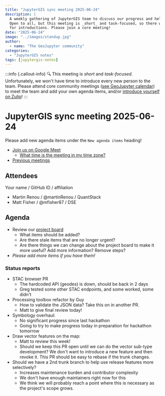 ```yaml
---
title: "JupyterGIS sync meeting 2025-06-24"
description: |
  A weekly gathering of JupyterGIS team to discuss our progress and help each other out.
  Open to all, but this meeting is _short_ and task-focused, so there will not be time
  for introductions. Please join a core meeting!
date: "2025-06-24"
image: "../images/standup.jpg"
author:
  - name: "The GeoJupyter community"
categories:
  - "JupyterGIS notes"
tags: [jupytergis-notes]
---
```


:::info {.callout-info}
:mag: This meeting is _short_ and _task-focused_. Unfortunately, we won't have time to
introduce every new person to the team. Please attend core community meetings ([see
GeoJupyter calendar](https://geojupyter.org/calendar)) to meet the team and add your own
agenda items, and/or
[introduce yourself on Zulip](https://jupyter.zulipchat.com/#narrow/channel/471314-geojupyter/topic/Welcome)!
:::

# JupyterGIS sync meeting 2025-06-24

Please add new agenda items under the `New agenda items` heading!

- [Join us on Google Meet](https://meet.google.com/zhk-vygf-gke)
  - [What time is the meeting in my time zone?](https://dateful.com/convert/utc?t=4pm)
- [Previous meetings](https://geojupyter.org/blog/#category=JupyterGIS%20notes)


## Attendees

Your name / GitHub ID / affiliation

* Martin Renou / \@martinRenou / QuantStack
* Matt Fisher / \@mfisher87 / DSE


## Agenda

* Review our [project board](https://github.com/orgs/geojupyter/projects/2)
  * What items should be added?
  * Are there stale items that are no longer urgent?
  * Are there things we can change about the project board to make it more useful? Add
    more information? Remove steps?
* _Please add more items if you have them!_


### Status reports

* STAC browser PR
    * The hardcoded API (geodes) is down, should be back in 2 days
    * Greg tested some other STAC endpoints, and some worked, some didn't
* Processing toolbox refactor by Guy
    * How to validate the JSON data? Take this on in another PR.
    * Matt to give final review today!
* Symbology overhaul:
    * No significant progress since last hackathon
    * Going to try to make progress today in preparation for hackathon tomorrow
* Draw vector features on the map:
    * Matt to review this week!
    * Should we keep this PR open until we can do the vector sub-type development? We don't want to introduce a new feature and then revoke it. This PR should be easy to rebase if the trunk changes.
* Should we have a 2nd trunk branch to help use release features more selectively?
    * Increases maintenance burden and contributor complexity
    * We don't have enough maintainers right now for this
    * We think we will probably reach a point where this is necessary as the project's scope grows.
